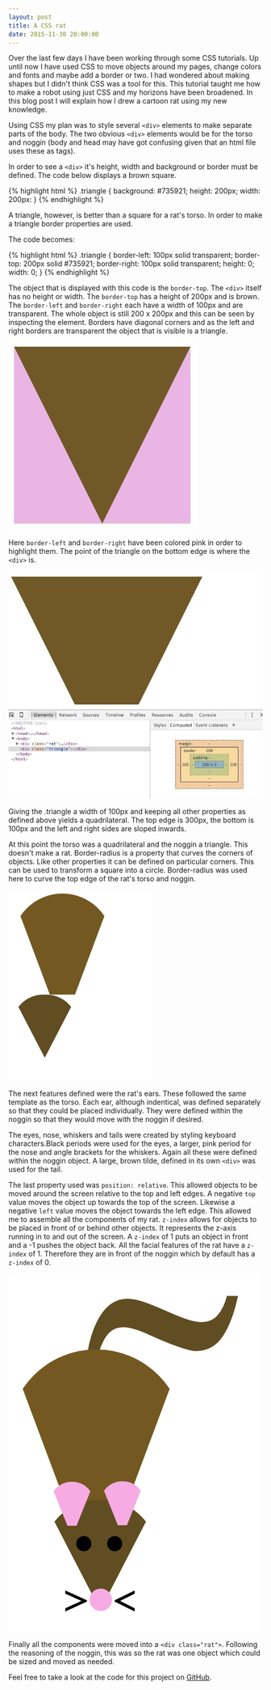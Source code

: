 ```yaml
---
layout: post
title: A CSS rat
date: 2015-11-30 20:00:00
---
```


Over the last few days I have been working through some CSS tutorials. Up until now I have used CSS to move objects around my pages, change colors and fonts and maybe add a border or two. I had wondered about making shapes but I didn't think CSS was a tool for this. This tutorial taught me how to make a robot using just CSS and my horizons have been broadened. In this blog post I will explain how I drew a cartoon rat using my new knowledge.

Using CSS my plan was to style several `<div>` elements to make separate parts of the body. The two obvious `<div>` elements would be for the torso and noggin (body and head may have got confusing given that an html file uses these as tags).

In order to see a `<div>` it's height, width and background or border must be defined. The code below displays a brown square.

{% highlight html %}
.triangle {
  background: #735921;
  height: 200px;
  width: 200px:
}
{% endhighlight %}

A triangle, however, is better than a square for a rat's torso. In order to make a triangle border properties are used. 

The code becomes:

{% highlight html %}
.triangle {
  border-left: 100px solid transparent;
  border-top: 200px solid #735921;
  border-right: 100px solid transparent; 
  height: 0;
  width: 0;
}
{% endhighlight %}

The object that is displayed with this code is the `border-top`. The `<div>` itself has no height or width. The `border-top` has a height of 200px and is brown. The `border-left` and `border-right` each have a width of 100px and are transparent. The whole object is still 200 x 200px and this can be seen by inspecting the element. Borders have diagonal corners and as the left and right borders are transparent the object that is visible is a triangle.

![Highlighting side borders](/assets/20151130_css_rat/pink_side_borders.jpg)

Here `border-left` and `border-right` have been colored pink in order to highlight them. The point of the triangle on the bottom edge is where the `<div>` is.

![Div with width](/assets/20151130_css_rat/div_with_width.jpg)

Giving the .triangle a width of 100px and keeping all other properties as defined above yields a quadrilateral. The top edge is 300px, the bottom is 100px and the left and right sides are sloped inwards. 

At this point the torso was a quadrilateral and the noggin a triangle. This doesn't make a rat. Border-radius is a property that curves the corners of objects. Like other properties it can be defined on particular corners. This can be used to transform a square into a circle. Border-radius was used here to curve the top edge of the rat's torso and noggin.

![Torso and noggin](/assets/20151130_css_rat/torso_and_noggin.png)

The next features defined were the rat's ears. These followed the same template as the torso. Each ear, although indentical, was defined separately so that they could be placed individually. They were defined within the noggin so that they would move with the noggin if desired.

The eyes, nose, whiskers and tails were created by styling keyboard characters.Black periods were used for the eyes, a larger, pink period for the nose and angle brackets for the whiskers. Again all these were defined within the noggin object. A large, brown tilde, defined in its own `<div>` was used for the tail.

The last property used was `position: relative`. This allowed objects to be moved around the screen relative to the top and left edges. A negative `top` value moves the object up towards the top of the screen. Likewise a negative `left` value moves the object towards the left edge. This allowed me to assemble all the components of my rat. `z-index` allows for objects to be placed in front of or behind other objects. It represents the z-axis running in to and out of the screen. A `z-index` of 1 puts an object in front and a -1 pushes the object back. All the facial features of the rat have a `z-index` of 1. Therefore they are in front of the noggin which by default has a `z-index` of 0.

![Final rat](/assets/20151130_css_rat/rat.png)

Finally all the components were moved into a `<div class="rat">`. Following the reasoning of the noggin, this was so the rat was one object which could be sized and moved as needed.

Feel free to take a look at the code for this project on [GitHub](https://github.com/JessSumner/css-rat). 
